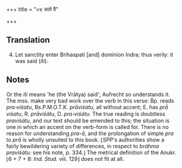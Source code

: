 +++
title = "०४ अतो वै"

+++
## Translation
4. Let sanctity enter Brihaspati \[and\] dominion Indra; thus verily: it  
was said (*íti*).

## Notes
Or the *iti* means 'he (the Vrātya) said'; Aufrecht so understands it.  
The mss. make very bad work over the verb in this verse: Bp. reads  
*pra॰viśatu*, Bs.P.M.O.T.K. *prāviśatu*, all without accent; E. has *prā́  
viśatu*, R. *prāviśátu*, D. *pra॰viśátu*. The true reading is doubtless  
*praviśátu*, and our text should be emended to this; the situation is  
one in which an accent on the verb-form is called for. There is no  
reason for understanding *pra-ā*, and the prolongation of simple *pra*  
to *prā* is wholly unsuited to this book. ⌊SPP's authorities show a  
fairly bewildering variety of differences, in respect to *bráhma  
praviśátu:* see his note, p. 334.⌋ The metrical definition of the Anukr.  
⌊6 + 7 + 8: *Ind. Stud.* viii. 129⌋ does not fit at all.

